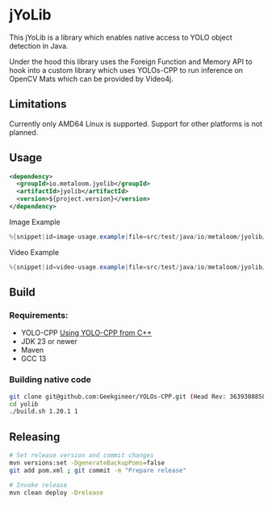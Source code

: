 # jYoLib


This jYoLib is a library which enables native access to YOLO object detection in Java.

Under the hood this library uses the Foreign Function and Memory API to hook into a custom library which uses YOLOs-CPP to run inference on OpenCV Mats which can be provided by Video4j.

## Limitations

Currently only AMD64 Linux is supported. Support for other platforms is not planned.

## Usage

```xml
<dependency>
  <groupId>io.metaloom.jyolib</groupId>
  <artifactId>jyolib</artifactId>
  <version>${project.version}</version>
</dependency>
```

Image Example
```java
%{snippet|id=image-usage.example|file=src/test/java/io/metaloom/jyolib/example/UsageExampleTest.java}
```


Video Example
```java
%{snippet|id=video-usage.example|file=src/test/java/io/metaloom/jyolib/example/UsageExampleTest.java}
```


## Build 

### Requirements:

- YOLO-CPP [Using YOLO-CPP from C++](https://github.com/Geekgineer/YOLOs-CPP)
- JDK 23 or newer
- Maven
- GCC 13

### Building native code

```bash
git clone git@github.com:Geekgineer/YOLOs-CPP.git (Head Rev: 363930885855b0441ba672d5ead7c6363cc34edb)
cd yolib
./build.sh 1.20.1 1
```

## Releasing

```bash
# Set release version and commit changes
mvn versions:set -DgenerateBackupPoms=false
git add pom.xml ; git commit -m "Prepare release"

# Invoke release
mvn clean deploy -Drelease
```

